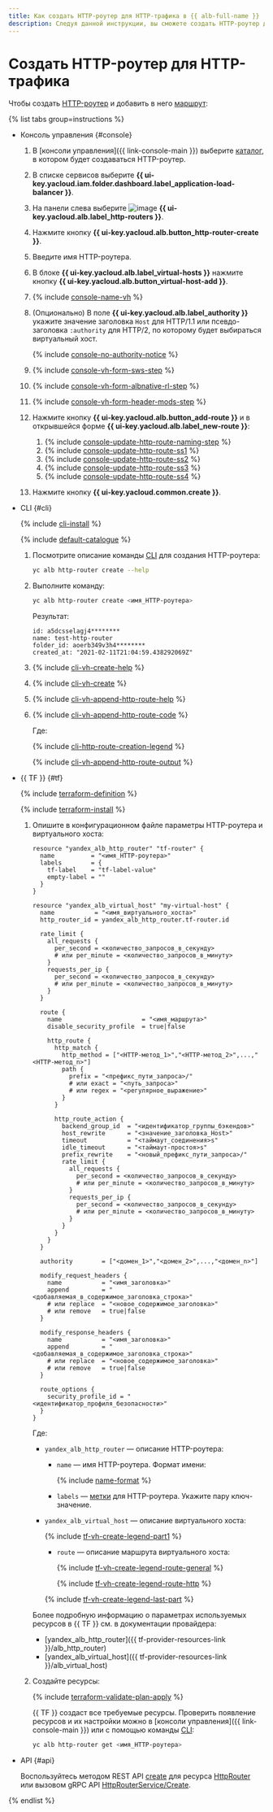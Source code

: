 ```yaml
---
title: Как создать HTTP-роутер для HTTP-трафика в {{ alb-full-name }}
description: Следуя данной инструкции, вы сможете создать HTTP-роутер для HTTP-трафика.
---
```


# Создать HTTP-роутер для HTTP-трафика

Чтобы создать [HTTP-роутер](../concepts/http-router.md) и добавить в него [маршрут](../concepts/http-router.md#routes):

{% list tabs group=instructions %}

- Консоль управления {#console}

  1. В [консоли управления]({{ link-console-main }}) выберите [каталог](../../resource-manager/concepts/resources-hierarchy.md#folder), в котором будет создаваться HTTP-роутер.
  1. В списке сервисов выберите **{{ ui-key.yacloud.iam.folder.dashboard.label_application-load-balancer }}**.
  1. На панели слева выберите ![image](../../_assets/console-icons/route.svg) **{{ ui-key.yacloud.alb.label_http-routers }}**.
  1. Нажмите кнопку **{{ ui-key.yacloud.alb.button_http-router-create }}**.
  1. Введите имя HTTP-роутера.
  1. В блоке **{{ ui-key.yacloud.alb.label_virtual-hosts }}** нажмите кнопку **{{ ui-key.yacloud.alb.button_virtual-host-add }}**.
  1. {% include [console-name-vh](../../_includes/application-load-balancer/instruction-steps/console-name-vh.md) %}
  1. (Опционально) В поле **{{ ui-key.yacloud.alb.label_authority }}** укажите значение заголовка `Host` для HTTP/1.1 или псевдо-заголовка `:authority` для HTTP/2, по которому будет выбираться виртуальный хост.

      {% include [console-no-authority-notice](../../_includes/application-load-balancer/instruction-steps/console-no-authority-notice.md) %}
  1. {% include [console-vh-form-sws-step](../../_includes/application-load-balancer/instruction-steps/console-vh-form-sws-step.md) %}
  1. {% include [console-vh-form-albnative-rl-step](../../_includes/application-load-balancer/instruction-steps/console-vh-form-albnative-rl-step.md) %}
  1. {% include [console-vh-form-header-mods-step](../../_includes/application-load-balancer/instruction-steps/console-vh-form-header-mods-step.md) %}
  1. Нажмите кнопку **{{ ui-key.yacloud.alb.button_add-route }}** и в открывшейся форме **{{ ui-key.yacloud.alb.label_new-route }}**:

      1. {% include [console-update-http-route-naming-step](../../_includes/application-load-balancer/instruction-steps/console-update-http-route-naming-step.md) %}
      1. {% include [console-update-http-route-ss1](../../_includes/application-load-balancer/instruction-steps/console-update-http-route-ss1.md) %}
      1. {% include [console-update-http-route-ss2](../../_includes/application-load-balancer/instruction-steps/console-update-http-route-ss2.md) %}
      1. {% include [console-update-http-route-ss3](../../_includes/application-load-balancer/instruction-steps/console-update-http-route-ss3.md) %}
      1. {% include [console-update-http-route-ss4](../../_includes/application-load-balancer/instruction-steps/console-update-http-route-ss4.md) %}
  1. Нажмите кнопку **{{ ui-key.yacloud.common.create }}**.

- CLI {#cli}

  {% include [cli-install](../../_includes/cli-install.md) %}

  {% include [default-catalogue](../../_includes/default-catalogue.md) %}

  1. Посмотрите описание команды [CLI](../../cli/) для создания HTTP-роутера:

      ```bash
      yc alb http-router create --help
      ```
  1. Выполните команду:

      ```bash
      yc alb http-router create <имя_HTTP-роутера>
      ```

      Результат:

      ```text
      id: a5dcsselagj4********
      name: test-http-router
      folder_id: aoerb349v3h4********
      created_at: "2021-02-11T21:04:59.438292069Z"
      ```
  1. {% include [cli-vh-create-help](../../_includes/application-load-balancer/instruction-steps/cli-vh-create-help.md) %}
  1. {% include [cli-vh-create](../../_includes/application-load-balancer/instruction-steps/cli-vh-create.md) %}
  1. {% include [cli-vh-append-http-route-help](../../_includes/application-load-balancer/instruction-steps/cli-vh-append-http-route-help.md) %}
  1. {% include [cli-vh-append-http-route-code](../../_includes/application-load-balancer/instruction-steps/cli-vh-append-http-route-code.md) %}

      Где:

      {% include [cli-http-route-creation-legend](../../_includes/application-load-balancer/instruction-steps/cli-http-route-creation-legend.md) %}

      {% include [cli-vh-append-http-route-output](../../_includes/application-load-balancer/instruction-steps/cli-vh-append-http-route-output.md) %}

- {{ TF }} {#tf}

  {% include [terraform-definition](../../_tutorials/_tutorials_includes/terraform-definition.md) %}

  {% include [terraform-install](../../_includes/terraform-install.md) %}

  1. Опишите в конфигурационном файле параметры HTTP-роутера и виртуального хоста:

      ```hcl
      resource "yandex_alb_http_router" "tf-router" {
        name          = "<имя_HTTP-роутера>"
        labels        = {
          tf-label    = "tf-label-value"
          empty-label = ""
        }
      }

      resource "yandex_alb_virtual_host" "my-virtual-host" {
        name           = "<имя_виртуального_хоста>"
        http_router_id = yandex_alb_http_router.tf-router.id

        rate_limit {
          all_requests {
            per_second = <количество_запросов_в_секунду>
            # или per_minute = <количество_запросов_в_минуту>
          }
          requests_per_ip {
            per_second = <количество_запросов_в_секунду>
            # или per_minute = <количество_запросов_в_минуту>
          }
        }

        route {
          name                      = "<имя_маршрута>"
          disable_security_profile  = true|false

          http_route {
            http_match {
              http_method = ["<HTTP-метод_1>","<HTTP-метод_2>",...,"<HTTP-метод_n>"]
              path {
                prefix = "<префикс_пути_запроса>/"
                # или exact = "<путь_запроса>"
                # или regex = "<регулярное_выражение>"
              }
            }

            http_route_action {
              backend_group_id  = "<идентификатор_группы_бэкендов>"
              host_rewrite      = "<значение_заголовка_Host>"
              timeout           = "<таймаут_соединения>s"
              idle_timeout      = "<таймаут-простоя>s"
              prefix_rewrite    = "<новый_префикс_пути_запроса>/"
              rate_limit {
                all_requests {
                  per_second = <количество_запросов_в_секунду>
                  # или per_minute = <количество_запросов_в_минуту>
                }
                requests_per_ip {
                  per_second = <количество_запросов_в_секунду>
                  # или per_minute = <количество_запросов_в_минуту>
                }
              }
            }
          }
        }

        authority        = ["<домен_1>","<домен_2>",...,"<домен_n>"]

        modify_request_headers {
          name           = "<имя_заголовка>"
          append         = "<добавляемая_в_содержимое_заголовка_строка>"
          # или replace  = "<новое_содержимое_заголовка>"
          # или remove   = true|false
        }

        modify_response_headers {
          name           = "<имя_заголовка>"
          append         = "<добавляемая_в_содержимое_заголовка_строка>"
          # или replace  = "<новое_содержимое_заголовка>"
          # или remove   = true|false
        }

        route_options {
          security_profile_id = "<идентификатор_профиля_безопасности>"
        }
      }
      ```

      Где:

      * `yandex_alb_http_router` — описание HTTP-роутера:
          * `name` — имя HTTP-роутера. Формат имени:

              {% include [name-format](../../_includes/name-format.md) %}

          * `labels` — [метки](../../resource-manager/concepts/labels.md) для HTTP-роутера. Укажите пару ключ-значение.
      * `yandex_alb_virtual_host` — описание виртуального хоста:

          {% include [tf-vh-create-legend-part1](../../_includes/application-load-balancer/instruction-steps/tf-vh-create-legend-part1.md) %}

          * `route` — описание маршрута виртуального хоста:

              {% include [tf-vh-create-legend-route-general](../../_includes/application-load-balancer/instruction-steps/tf-vh-create-legend-route-general.md) %}

              {% include [tf-vh-create-legend-route-http](../../_includes/application-load-balancer/instruction-steps/tf-vh-create-legend-route-http.md) %}

          {% include [tf-vh-create-legend-last-part](../../_includes/application-load-balancer/instruction-steps/tf-vh-create-legend-last-part.md) %}

      Более подробную информацию о параметрах используемых ресурсов в {{ TF }} см. в документации провайдера:
      * [yandex_alb_http_router]({{ tf-provider-resources-link }}/alb_http_router)
      * [yandex_alb_virtual_host]({{ tf-provider-resources-link }}/alb_virtual_host)
  1. Создайте ресурсы:

      {% include [terraform-validate-plan-apply](../../_tutorials/_tutorials_includes/terraform-validate-plan-apply.md) %}
        
      {{ TF }} создаст все требуемые ресурсы. Проверить появление ресурсов и их настройки можно в [консоли управления]({{ link-console-main }}) или с помощью команды [CLI](../../cli/):

      ```bash
      yc alb http-router get <имя_HTTP-роутера>
      ```

- API {#api}

  Воспользуйтесь методом REST API [create](../api-ref/HttpRouter/create.md) для ресурса [HttpRouter](../api-ref/HttpRouter/index.md) или вызовом gRPC API [HttpRouterService/Create](../api-ref/grpc/HttpRouter/create.md).

{% endlist %}